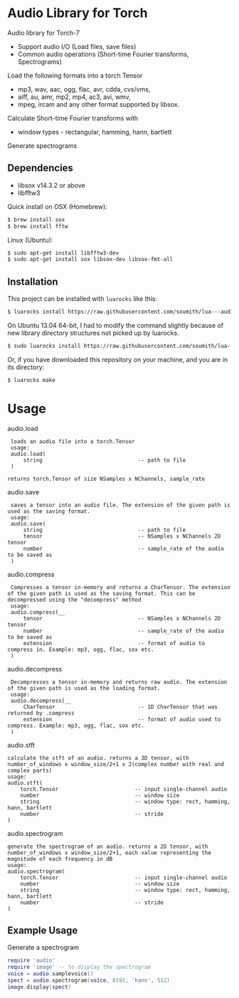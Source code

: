 Audio Library for Torch
=======================

Audio library for Torch-7
 * Support audio I/O (Load files, save files)
 * Common audio operations (Short-time Fourier transforms, Spectrograms)

Load the following formats into a torch Tensor
 * mp3, wav, aac, ogg, flac, avr, cdda, cvs/vms,
 * aiff, au, amr, mp2, mp4, ac3, avi, wmv,
 * mpeg, ircam and any other format supported by libsox.

Calculate Short-time Fourier transforms with
 * window types - rectangular, hamming, hann, bartlett

Generate spectrograms

Dependencies
------------
* libsox v14.3.2 or above
* libfftw3

Quick install on
OSX (Homebrew):
```bash
$ brew install sox
$ brew install fftw
```
Linux (Ubuntu):
```bash
$ sudo apt-get install libfftw3-dev
$ sudo apt-get install sox libsox-dev libsox-fmt-all
```

Installation
------------
This project can be installed with `luarocks` like this:

```bash
$ luarocks install https://raw.githubusercontent.com/soumith/lua---audio/master/audio-0.1-0.rockspec
```

On Ubuntu 13.04 64-bit, I had to modify the command slightly because of new library directory structures not picked up by luarocks.
```bash
$ sudo luarocks install https://raw.githubusercontent.com/soumith/lua---audio/master/audio-0.1-0.rockspec LIBSOX_LIBDIR=/usr/lib/x86_64-linux-gnu/ LIBFFTW3_LIBDIR=/usr/lib/x86_64-linux-gnu
```

Or, if you have downloaded this repository on your machine, and
you are in its directory:

```bash
$ luarocks make
```

Usage
=====
audio.load
```
 loads an audio file into a torch.Tensor
 usage:
 audio.load(
     string                              -- path to file
 )

returns torch.Tensor of size NSamples x NChannels, sample_rate
```

audio.save
```
 saves a tensor into an audio file. The extension of the given path is used as the saving format.
 usage:
 audio.save(
     string                              -- path to file
	 tensor                              -- NSamples x NChannels 2D tensor
	 number                              -- sample_rate of the audio to be saved as
 )
```

audio.compress
```
 Compresses a tensor in-memory and returns a CharTensor. The extension of the given path is used as the saving format. This can be decompressed using the "decompress" method
 usage:
 audio.compress(__
	 tensor                              -- NSamples x NChannels 2D tensor
	 number                              -- sample_rate of the audio to be saved as
     extension                           -- format of audio to compress in. Example: mp3, ogg, flac, sox etc.
 )
```

audio.decompress
```
 Decompresses a tensor in-memory and returns raw audio. The extension of the given path is used as the loading format.
 usage:
 audio.decompress(__
	 CharTensor                          -- 1D CharTensor that was returned by .compress
     extension                           -- format of audio used to compress. Example: mp3, ogg, flac, sox etc.
 )
```

audio.stft
```
calculate the stft of an audio. returns a 3D tensor, with number_of_windows x window_size/2+1 x 2(complex number with real and complex parts)
usage:
audio.stft(
    torch.Tensor                        -- input single-channel audio
    number                              -- window size
    string                              -- window type: rect, hamming, hann, bartlett
    number                              -- stride
)
```

audio.spectrogram
```
generate the spectrogram of an audio. returns a 2D tensor, with number_of_windows x window_size/2+1, each value representing the magnitude of each frequency in dB
usage:
audio.spectrogram(
    torch.Tensor                        -- input single-channel audio
    number                              -- window size
    string                              -- window type: rect, hamming, hann, bartlett
    number                              -- stride
)
```

Example Usage
-------------
Generate a spectrogram
```lua
require 'audio'
require 'image' -- to display the spectrogram
voice = audio.samplevoice()
spect = audio.spectrogram(voice, 8192, 'hann', 512)
image.display(spect)
```
